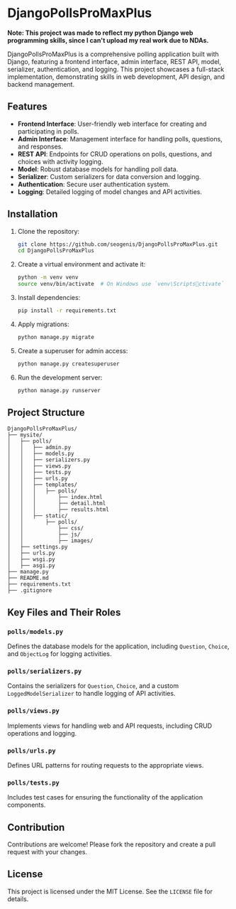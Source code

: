 # DjangoPollsProMaxPlus

**Note: This project was made to reflect my python Django web programming skills, since I can't upload my real work due to NDAs.**

DjangoPollsProMaxPlus is a comprehensive polling application built with Django, featuring a frontend interface, admin interface, REST API, model, serializer, authentication, and logging. This project showcases a full-stack implementation, demonstrating skills in web development, API design, and backend management.

## Features

- **Frontend Interface**: User-friendly web interface for creating and participating in polls.
- **Admin Interface**: Management interface for handling polls, questions, and responses.
- **REST API**: Endpoints for CRUD operations on polls, questions, and choices with activity logging.
- **Model**: Robust database models for handling poll data.
- **Serializer**: Custom serializers for data conversion and logging.
- **Authentication**: Secure user authentication system.
- **Logging**: Detailed logging of model changes and API activities.

## Installation

1. Clone the repository:
   ```bash
   git clone https://github.com/seogenis/DjangoPollsProMaxPlus.git
   cd DjangoPollsProMaxPlus
   ```
2. Create a virtual environment and activate it:
   ```bash
   python -m venv venv
   source venv/bin/activate  # On Windows use `venv\Scriptsctivate`
   ```
3. Install dependencies:
   ```bash
   pip install -r requirements.txt
   ```
4. Apply migrations:
   ```bash
   python manage.py migrate
   ```
5. Create a superuser for admin access:
   ```bash
   python manage.py createsuperuser
   ```
6. Run the development server:
   ```bash
   python manage.py runserver
   ```

## Project Structure

```plaintext
DjangoPollsProMaxPlus/
├── mysite/
│   ├── polls/
│   │   ├── admin.py
│   │   ├── models.py
│   │   ├── serializers.py
│   │   ├── views.py
│   │   ├── tests.py
│   │   ├── urls.py
│   │   ├── templates/
│   │   │   ├── polls/
│   │   │       ├── index.html
│   │   │       ├── detail.html
│   │   │       ├── results.html
│   │   ├── static/
│   │       ├── polls/
│   │           ├── css/
│   │           ├── js/
│   │           ├── images/
│   ├── settings.py
│   ├── urls.py
│   ├── wsgi.py
│   ├── asgi.py
├── manage.py
├── README.md
├── requirements.txt
├── .gitignore
```

## Key Files and Their Roles

### `polls/models.py`

Defines the database models for the application, including `Question`, `Choice`, and `ObjectLog` for logging activities.

### `polls/serializers.py`

Contains the serializers for `Question`, `Choice`, and a custom `LoggedModelSerializer` to handle logging of API activities.

### `polls/views.py`

Implements views for handling web and API requests, including CRUD operations and logging.

### `polls/urls.py`

Defines URL patterns for routing requests to the appropriate views.

### `polls/tests.py`

Includes test cases for ensuring the functionality of the application components.

## Contribution

Contributions are welcome! Please fork the repository and create a pull request with your changes.

## License

This project is licensed under the MIT License. See the `LICENSE` file for details.
